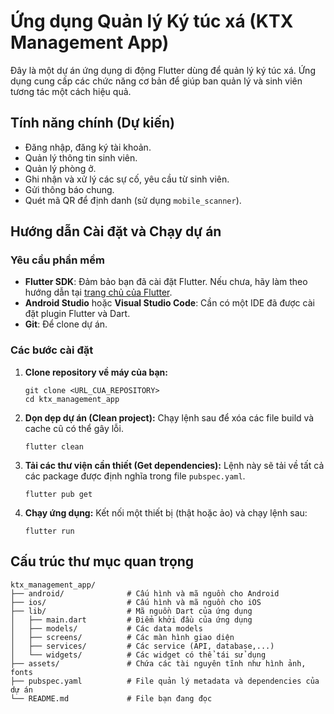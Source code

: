 # Ứng dụng Quản lý Ký túc xá (KTX Management App)

Đây là một dự án ứng dụng di động Flutter dùng để quản lý ký túc xá. Ứng dụng cung cấp các chức năng cơ bản để giúp ban quản lý và sinh viên tương tác một cách hiệu quả.

## Tính năng chính (Dự kiến)
- Đăng nhập, đăng ký tài khoản.
- Quản lý thông tin sinh viên.
- Quản lý phòng ở.
- Ghi nhận và xử lý các sự cố, yêu cầu từ sinh viên.
- Gửi thông báo chung.
- Quét mã QR để định danh (sử dụng `mobile_scanner`).

## Hướng dẫn Cài đặt và Chạy dự án

### Yêu cầu phần mềm
- **Flutter SDK**: Đảm bảo bạn đã cài đặt Flutter. Nếu chưa, hãy làm theo hướng dẫn tại [trang chủ của Flutter](https://flutter.dev/docs/get-started/install).
- **Android Studio** hoặc **Visual Studio Code**: Cần có một IDE đã được cài đặt plugin Flutter và Dart.
- **Git**: Để clone dự án.

### Các bước cài đặt
1. **Clone repository về máy của bạn:**
   ```shell
   git clone <URL_CUA_REPOSITORY>
   cd ktx_management_app
   ```

2. **Dọn dẹp dự án (Clean project):**
   Chạy lệnh sau để xóa các file build và cache cũ có thể gây lỗi.
   ```shell
   flutter clean
   ```

3. **Tải các thư viện cần thiết (Get dependencies):**
   Lệnh này sẽ tải về tất cả các package được định nghĩa trong file `pubspec.yaml`.
   ```shell
   flutter pub get
   ```

4. **Chạy ứng dụng:**
   Kết nối một thiết bị (thật hoặc ảo) và chạy lệnh sau:
   ```shell
   flutter run
   ```

## Cấu trúc thư mục quan trọng
```
ktx_management_app/
├── android/              # Cấu hình và mã nguồn cho Android
├── ios/                  # Cấu hình và mã nguồn cho iOS
├── lib/                  # Mã nguồn Dart của ứng dụng
│   ├── main.dart         # Điểm khởi đầu của ứng dụng
│   ├── models/           # Các data models
│   ├── screens/          # Các màn hình giao diện
│   ├── services/         # Các service (API, database,...)
│   └── widgets/          # Các widget có thể tái sử dụng
├── assets/               # Chứa các tài nguyên tĩnh như hình ảnh, fonts
├── pubspec.yaml          # File quản lý metadata và dependencies của dự án
└── README.md             # File bạn đang đọc
```

